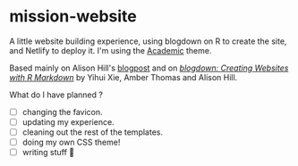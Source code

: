 # mission-website
A little website building experience, using blogdown on R to create the site, and Netlify to deploy it. I'm using the [Academic](https://academic-demo.netlify.app/) theme.

Based mainly on Alison Hill's [blogpost](https://alison.rbind.io/post/new-year-new-blogdown/) and on [*blogdown: Creating Websites with R Markdown*](https://bookdown.org/yihui/blogdown/) by Yihui Xie, Amber Thomas and Alison Hill.

What do I have planned ?

- [ ] changing the favicon.
- [ ] updating my experience.
- [ ] cleaning out the rest of the templates.
- [ ] doing my own CSS theme!
- [ ] writing stuff 😬
